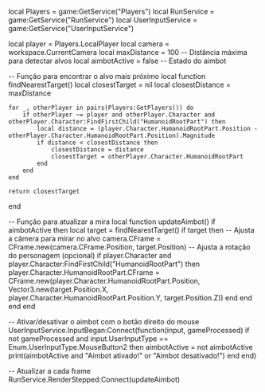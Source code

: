 local Players = game:GetService("Players")
local RunService = game:GetService("RunService")
local UserInputService = game:GetService("UserInputService")

local player = Players.LocalPlayer
local camera = workspace.CurrentCamera
local maxDistance = 100 -- Distância máxima para detectar alvos
local aimbotActive = false -- Estado do aimbot

-- Função para encontrar o alvo mais próximo
local function findNearestTarget()
    local closestTarget = nil
    local closestDistance = maxDistance

    for _, otherPlayer in pairs(Players:GetPlayers()) do
        if otherPlayer ~= player and otherPlayer.Character and otherPlayer.Character:FindFirstChild("HumanoidRootPart") then
            local distance = (player.Character.HumanoidRootPart.Position - otherPlayer.Character.HumanoidRootPart.Position).Magnitude
            if distance < closestDistance then
                closestDistance = distance
                closestTarget = otherPlayer.Character.HumanoidRootPart
            end
        end
    end

    return closestTarget
end

-- Função para atualizar a mira
local function updateAimbot()
    if aimbotActive then
        local target = findNearestTarget()
        if target then
            -- Ajusta a câmera para mirar no alvo
            camera.CFrame = CFrame.new(camera.CFrame.Position, target.Position)
            -- Ajusta a rotação do personagem (opcional)
            if player.Character and player.Character:FindFirstChild("HumanoidRootPart") then
                player.Character.HumanoidRootPart.CFrame = CFrame.new(player.Character.HumanoidRootPart.Position, Vector3.new(target.Position.X, player.Character.HumanoidRootPart.Position.Y, target.Position.Z))
            end
        end
    end
end

-- Ativar/desativar o aimbot com o botão direito do mouse
UserInputService.InputBegan:Connect(function(input, gameProcessed)
    if not gameProcessed and input.UserInputType == Enum.UserInputType.MouseButton2 then
        aimbotActive = not aimbotActive
        print(aimbotActive and "Aimbot ativado!" or "Aimbot desativado!")
    end
end)

-- Atualizar a cada frame
RunService.RenderStepped:Connect(updateAimbot)
